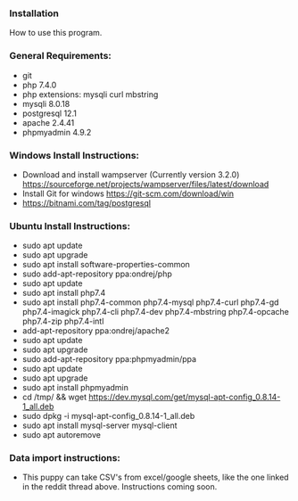 ### Installation

How to use this program.

### General Requirements:
- git
- php 7.4.0
- php extensions: mysqli curl mbstring
- mysqli 8.0.18
- postgresql 12.1
- apache 2.4.41
- phpmyadmin 4.9.2

### Windows Install Instructions:
- Download and install wampserver (Currently version 3.2.0) https://sourceforge.net/projects/wampserver/files/latest/download
- Install Git for windows https://git-scm.com/download/win
- https://bitnami.com/tag/postgresql

### Ubuntu Install Instructions:
- sudo apt update
- sudo apt upgrade
- sudo apt install software-properties-common
- sudo add-apt-repository ppa:ondrej/php
- sudo apt update
- sudo apt install php7.4
- sudo apt install php7.4-common php7.4-mysql php7.4-curl php7.4-gd php7.4-imagick php7.4-cli php7.4-dev php7.4-mbstring php7.4-opcache php7.4-zip php7.4-intl
- add-apt-repository ppa:ondrej/apache2
- sudo apt update
- sudo apt upgrade
- sudo add-apt-repository ppa:phpmyadmin/ppa
- sudo apt update
- sudo apt upgrade
- sudo apt install phpmyadmin
- cd /tmp/ && wget https://dev.mysql.com/get/mysql-apt-config_0.8.14-1_all.deb
- sudo dpkg -i mysql-apt-config_0.8.14-1_all.deb
- sudo apt install mysql-server mysql-client
- sudo apt autoremove

### Data import instructions:
- This puppy can take CSV's from excel/google sheets, like the one linked in the reddit thread above. Instructions coming soon.